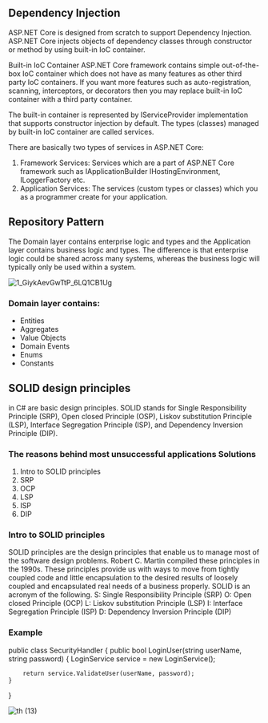 ## Dependency Injection

ASP.NET Core is designed from scratch to support Dependency Injection. ASP.NET Core injects objects of dependency classes through constructor or method by using built-in IoC container.

Built-in IoC Container
ASP.NET Core framework contains simple out-of-the-box IoC container which does not have as many features as other third party IoC containers. If you want more features such as auto-registration, scanning, interceptors, or decorators then you may replace built-in IoC container with a third party container.

The built-in container is represented by IServiceProvider implementation that supports constructor injection by default. The types (classes) managed by built-in IoC container are called services.

There are basically two types of services in ASP.NET Core:

1. Framework Services: Services which are a part of ASP.NET Core framework such as IApplicationBuilder IHostingEnvironment, ILoggerFactory etc.
2. Application Services: The services (custom types or classes) which you as a programmer create for your application.


## Repository Pattern

The Domain layer contains enterprise logic and types and the Application layer contains business logic and types. The difference is that enterprise logic could be shared across many systems, whereas the business logic will typically only be used within a system.

![1_GiykAevGwTtP_6LQ1CB1Ug](https://user-images.githubusercontent.com/98957434/163886656-1ce962fe-7b04-47cb-b060-0f598f68362e.png)


### Domain layer contains:
* Entities
* Aggregates
* Value Objects
* Domain Events
* Enums
* Constants

## SOLID design principles
in C# are basic design principles. SOLID stands for Single Responsibility Principle (SRP), Open closed Principle (OSP), Liskov substitution Principle (LSP), Interface Segregation Principle (ISP), and Dependency Inversion Principle (DIP).  
 
### The reasons behind most unsuccessful applications Solutions
1. Intro to SOLID principles
2. SRP
3. OCP
4. LSP
5. ISP
6. DIP

### Intro to SOLID principles
 
SOLID principles are the design principles that enable us to manage most of the software design problems. Robert C. Martin compiled these principles in the 1990s. These principles provide us with ways to move from tightly coupled code and little encapsulation to the desired results of loosely coupled and encapsulated real needs of a business properly. SOLID is an acronym of the following.
S: Single Responsibility Principle (SRP)
O: Open closed Principle (OCP)
L: Liskov substitution Principle (LSP)
I: Interface Segregation Principle (ISP)
D: Dependency Inversion Principle (DIP)


### Example

public class SecurityHandler
{
    public bool LoginUser(string userName, string password)
    {
        LoginService service = new LoginService();
 
        return service.ValidateUser(userName, password);
    }
}

![th (13)](https://user-images.githubusercontent.com/98957434/163888287-206128a5-cfc2-45b2-adba-e050ebe65b00.jpg)
